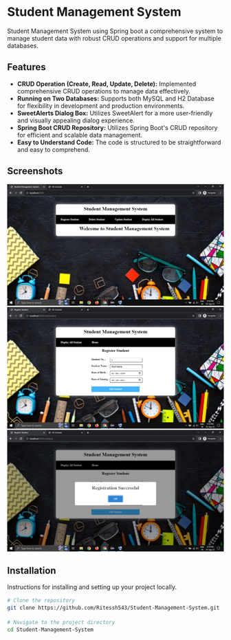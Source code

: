 

# Student Management System

Student Management System using Spring boot a comprehensive system to manage student data with robust CRUD operations and support for multiple databases.

## Features

- **CRUD Operation (Create, Read, Update, Delete):** Implemented comprehensive CRUD operations to manage data effectively.
- **Running on Two Databases:** Supports both MySQL and H2 Database for flexibility in development and production environments.
- **SweetAlerts Dialog Box:** Utilizes SweetAlert for a more user-friendly and visually appealing dialog experience.
- **Spring Boot CRUD Repository:** Utilizes Spring Boot's CRUD repository for efficient and scalable data management.
- **Easy to Understand Code:** The code is structured to be straightforward and easy to comprehend.

## Screenshots


![Screenshots](Screenshots/1.png)
![Screenshots](Screenshots/2.png)
![Screenshots](Screenshots/4.png)

## Installation

Instructions for installing and setting up your project locally.

```bash
# Clone the repository
git clone https://github.com/Ritessh543/Student-Management-System.git

# Navigate to the project directory
cd Student-Management-System




